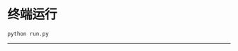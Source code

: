 # 终端运行

```shell
python run.py
```
*************************************************************************************************************************************************************************************************************************************************************************************************************************************************************************************************************************************************************************************************************